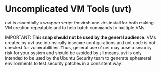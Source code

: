 
# Uncomplicated VM Tools (uvt)

uvt is essentially a wrapper script for virsh and virt-install for both
making VM creation repeatable and to help batch commands to multiple VMs.

IMPORTANT: **This snap should not be used by the general audience**.
VMs created by uvt use intrinsically insecure configurations and uvt code
is not checked for vulnerabilities. Thus, general use of uvt may pose a
security risk for your system and should be avoided by all means. uvt is
only intended to be used by the Ubuntu Security team to generate ephemeral
environments to test security patches in a consistent way.